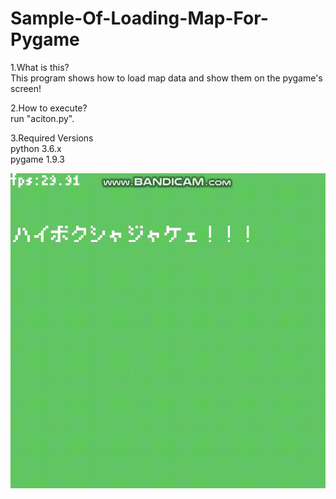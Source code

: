 # Sample-Of-Loading-Map-For-Pygame

1.What is this?<br>
 This program shows how to load map data and show them on the  pygame's screen!
 
2.How to execute?<br>
 run "aciton.py".
 
3.Required Versions<br>
 python 3.6.x<br>
 pygame 1.9.3
 
![demo](https://github.com/zAwAt/Sample-Of-Loading-Map-For-Pygame/blob/Media/media/bandicam-2019-01-21-21-47-38-671.gif)
